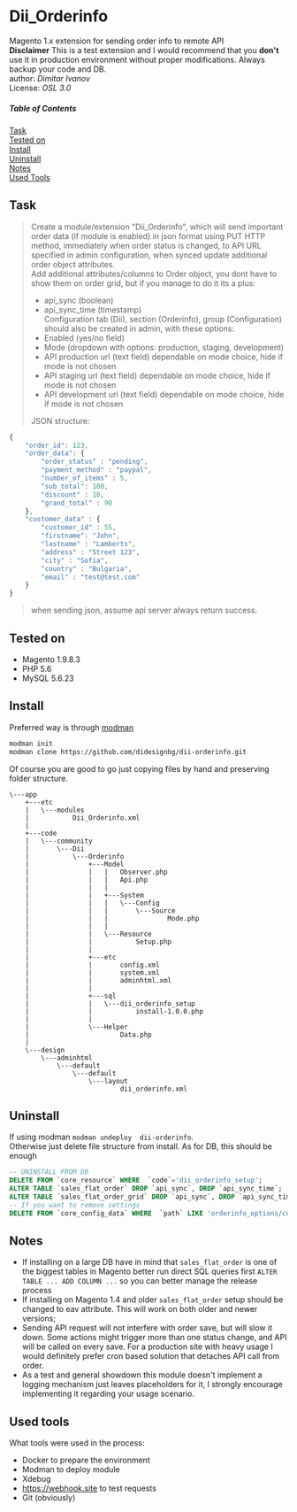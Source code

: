 # Dii_Orderinfo
Magento 1.x extension for sending order info to remote API  
**Disclaimer** This is a test extension and I would recommend that you **don't** use it in production environment without proper modifications. Always backup your code and DB.  
author: *Dimitar Ivanov*  
License: *OSL 3.0*
 
 
##### Table of Contents
[Task](#task)  
[Tested on](#tested-on)  
[Install](#install)  
[Uninstall](#uninstall)  
[Notes](#notes)  
[Used Tools](#used-tools)  

## Task

> Create a module/extension "Dii_Orderinfo", which will send important order data (if module is enabled) in json format using PUT HTTP method, immediately when order status is changed, to API URL specified in admin configuration, when synced update additional order object attributes.  
>Add additional attributes/columns to Order object, you dont have to show them on order grid, but if you manage to do it its a plus:  
>- api_sync (boolean)  
>- api_sync_time (timestamp)  
>Configuration tab (Dii), section (Orderinfo), group (Configuration) should also be created in admin, with these options:  
>- Enabled (yes/no field)  
>- Mode (dropdown with options: production, staging, development)  
>- API production url (text field) dependable on mode choice, hide if mode is not chosen  
>- API staging url (text field) dependable on mode choice, hide if mode is not chosen  
>- API development url (text field) dependable on mode choice, hide if mode is not chosen  
>
>JSON structure:
```javascript
{  
    "order_id": 123,  
    "order_data": {  
        "order_status" : "pending",  
        "payment_method" : "paypal",  
        "number_of_items" : 5,  
        "sub_total": 100,  
        "discount" : 10,  
        "grand_total" : 90  
    },  
    "customer_data" : {  
        "customer_id" : 55,  
        "firstname": "John",  
        "lastname" : "Lamberts",  
        "address" : "Street 123",  
        "city" : "Sofia",  
        "country" : "Bulgaria",  
        "email" : "test@test.com"  
    }  
} 
```
>when sending json, assume api server always return success.


## Tested on
* Magento 1.9.8.3
* PHP 5.6
* MySQL 5.6.23

## Install
Preferred way is through [modman](https://github.com/colinmollenhour/modman)  
```bash
modman init
modman clone https://github.com/didesignbg/dii-orderinfo.git
```
Of course you are good to go just copying files  by hand and preserving folder structure.
```
\---app
    +---etc
    |   \---modules
    |           Dii_Orderinfo.xml
    |
    +---code
    |   \---community
    |       \---Dii
    |           \---Orderinfo
    |               +---Model
    |               |   |   Observer.php
    |               |   |   Api.php
    |               |   |
    |               |   +---System
    |               |   |   \---Config
    |               |   |       \---Source
    |               |   |               Mode.php
    |               |   |
    |               |   \---Resource
    |               |           Setup.php
    |               |
    |               +---etc
    |               |       config.xml
    |               |       system.xml
    |               |       adminhtml.xml
    |               |
    |               +---sql
    |               |   \---dii_orderinfo_setup
    |               |           install-1.0.0.php
    |               |
    |               \---Helper
    |                       Data.php
    |
    \---design
        \---adminhtml
            \---default
                \---default
                    \---layout
                            dii_orderinfo.xml
```

## Uninstall
If using modman `modman undeploy  dii-orderinfo`.  
Otherwise just delete file structure from install.
As for DB, this should be enough
```sql
-- UNINSTALL FROM DB
DELETE FROM `core_resource` WHERE  `code`='dii_orderinfo_setup';
ALTER TABLE `sales_flat_order` DROP `api_sync`, DROP `api_sync_time`;
ALTER TABLE `sales_flat_order_grid` DROP `api_sync`, DROP `api_sync_time`;
-- If you want to remove settings
DELETE FROM `core_config_data` WHERE  `path` LIKE 'orderinfo_options/configuration/%';
```
## Notes
* If installing on a large DB have in mind that `sales_flat_order` is one of the biggest tables in Magento better run direct SQL queries first `ALTER TABLE ... ADD COLUMN ...` so you can better manage the release process
* If installing on Magento 1.4 and older `sales_flat_order` setup should be changed to eav attribute. This will work on both older and newer versions;
* Sending API request will not interfere with order save, but will slow it down. Some actions might trigger more than one status change, and API will be called on every save. For a production site with heavy usage I would definitely prefer cron based solution that detaches API call from order.
* As a test and general showdown this module doesn't implement a logging mechanism just leaves placeholders for it, I strongly encourage implementing it regarding your usage scenario.

## Used tools
What tools were used in the process:
* Docker to prepare the environment
* Modman to deploy module
* Xdebug 
* https://webhook.site to test requests
* Git (obviously)

